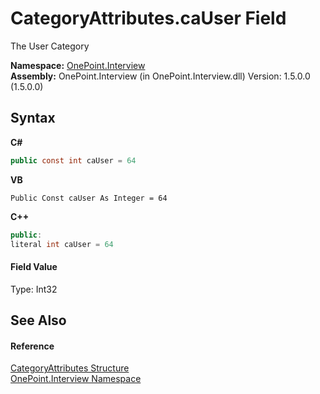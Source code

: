 # CategoryAttributes.caUser Field
 

The User Category

**Namespace:**&nbsp;<a href="N_OnePoint_Interview">OnePoint.Interview</a><br />**Assembly:**&nbsp;OnePoint.Interview (in OnePoint.Interview.dll) Version: 1.5.0.0 (1.5.0.0)

## Syntax

**C#**<br />
``` C#
public const int caUser = 64
```

**VB**<br />
``` VB
Public Const caUser As Integer = 64
```

**C++**<br />
``` C++
public:
literal int caUser = 64
```


#### Field Value
Type: Int32

## See Also


#### Reference
<a href="T_OnePoint_Interview_CategoryAttributes">CategoryAttributes Structure</a><br /><a href="N_OnePoint_Interview">OnePoint.Interview Namespace</a><br />